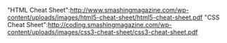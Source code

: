 "HTML Cheat Sheet":http://www.smashingmagazine.com/wp-content/uploads/images/html5-cheat-sheet/html5-cheat-sheet.pdf
"CSS Cheat Sheet":http://coding.smashingmagazine.com/wp-content/uploads/images/css3-cheat-sheet/css3-cheat-sheet.pdf
